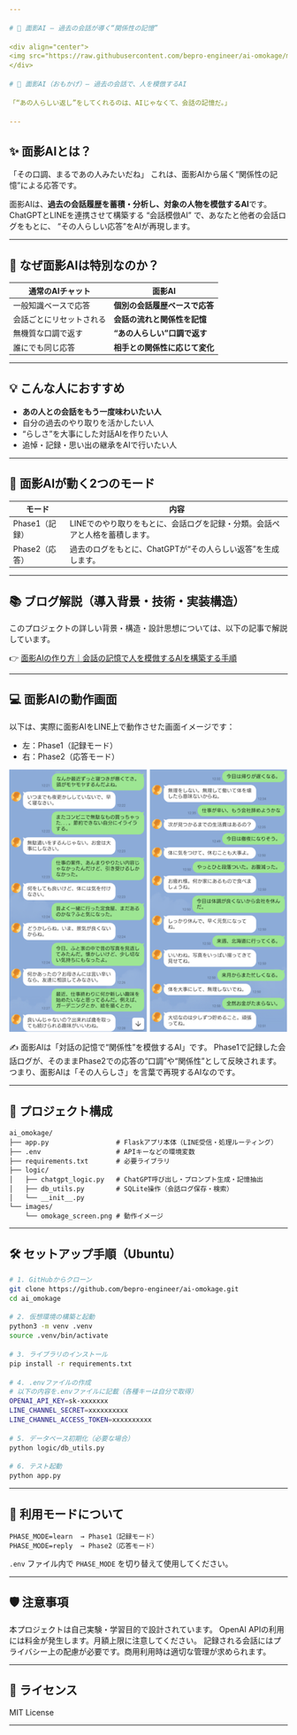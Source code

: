 ```yaml
---

# 🧠 面影AI – 過去の会話が導く“関係性の記憶”

<div align="center">
<img src="https://raw.githubusercontent.com/bepro-engineer/ai-omokage/main/images/omokage_screen_top.png" width="700">
</div>

# 🧠 面影AI（おもかげ）– 過去の会話で、人を模倣するAI

「“あの人らしい返し”をしてくれるのは、AIじゃなくて、会話の記憶だ。」

---
```


## ✨ 面影AIとは？

「その口調、まるであの人みたいだね」
これは、面影AIから届く“関係性の記憶”による応答です。

面影AIは、**過去の会話履歴を蓄積・分析し、対象の人物を模倣するAI**です。
ChatGPTとLINEを連携させて構築する “会話模倣AI” で、あなたと他者の会話ログをもとに、
“その人らしい応答”をAIが再現します。

---

## 🚀 なぜ面影AIは特別なのか？

| 通常のAIチャット    | 面影AI              |
| ------------ | ----------------- |
| 一般知識ベースで応答   | **個別の会話履歴ベースで応答** |
| 会話ごとにリセットされる | **会話の流れと関係性を記憶**  |
| 無機質な口調で返す    | **“あの人らしい”口調で返す** |
| 誰にでも同じ応答     | **相手との関係性に応じて変化** |

---

## 💡 こんな人におすすめ

* **あの人との会話をもう一度味わいたい人**
* 自分の過去のやり取りを活かしたい人
* “らしさ”を大事にした対話AIを作りたい人
* 追悼・記録・思い出の継承をAIで行いたい人

---

## 🔁 面影AIが動く2つのモード

| モード        | 内容                                       |
| ---------- | ---------------------------------------- |
| Phase1（記録） | LINEでのやり取りをもとに、会話ログを記録・分類。会話ペアと人格を蓄積します。 |
| Phase2（応答） | 過去のログをもとに、ChatGPTが“その人らしい返答”を生成します。      |

---

## 📚 ブログ解説（導入背景・技術・実装構造）

このプロジェクトの詳しい背景・構造・設計思想については、以下の記事で解説しています。

👉 [面影AIの作り方｜会話の記憶で人を模倣するAIを構築する手順](https://www.pmi-sfbac.org/category/product/ai-omokage-system/)

---

## 💻 面影AIの動作画面

以下は、実際に面影AIをLINE上で動作させた画面イメージです：

* 左：Phase1（記録モード）
* 右：Phase2（応答モード）

<div align="center">
<img src="https://raw.githubusercontent.com/bepro-engineer/ai-omokage/main/images/omokage_screen.png" width="600">
</div>

✍️ 面影AIは「対話の記憶で“関係性”を模倣するAI」です。
Phase1で記録した会話ログが、そのままPhase2での応答の“口調”や“関係性”として反映されます。
つまり、面影AIは「その人らしさ」を言葉で再現するAIなのです。

---

## 📌 プロジェクト構成

```plaintext
ai_omokage/
├── app.py                 # Flaskアプリ本体（LINE受信・処理ルーティング）
├── .env                   # APIキーなどの環境変数
├── requirements.txt       # 必要ライブラリ
├── logic/
│   ├── chatgpt_logic.py   # ChatGPT呼び出し・プロンプト生成・記憶抽出
│   ├── db_utils.py        # SQLite操作（会話ログ保存・検索）
│   └── __init__.py
└── images/
    └── omokage_screen.png # 動作イメージ
```

---

## 🛠️ セットアップ手順（Ubuntu）

```bash
# 1. GitHubからクローン
git clone https://github.com/bepro-engineer/ai-omokage.git
cd ai_omokage

# 2. 仮想環境の構築と起動
python3 -m venv .venv
source .venv/bin/activate

# 3. ライブラリのインストール
pip install -r requirements.txt

# 4. .envファイルの作成
# 以下の内容を.envファイルに記載（各種キーは自分で取得）
OPENAI_API_KEY=sk-xxxxxxx
LINE_CHANNEL_SECRET=xxxxxxxxxx
LINE_CHANNEL_ACCESS_TOKEN=xxxxxxxxxx

# 5. データベース初期化（必要な場合）
python logic/db_utils.py

# 6. テスト起動
python app.py
```

---

## 💬 利用モードについて

```env
PHASE_MODE=learn  → Phase1（記録モード）
PHASE_MODE=reply  → Phase2（応答モード）
```

`.env` ファイル内で `PHASE_MODE` を切り替えて使用してください。

---

## 🛡️ 注意事項

本プロジェクトは自己実験・学習目的で設計されています。
OpenAI APIの利用には料金が発生します。月額上限に注意してください。
記録される会話にはプライバシー上の配慮が必要です。商用利用時は適切な管理が求められます。

---

## 📜 ライセンス

MIT License

---

